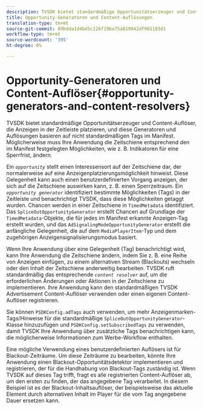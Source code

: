 ```yaml
---
description: TVSDK bietet standardmäßige Opportunitätserzeuger und Content-Auflöser, die Anzeigen in der Zeitleiste platzieren, und diese Generatoren und Auflösungen basieren auf nicht standardmäßigen Tags im Manifest. Möglicherweise muss Ihre Anwendung die Zeitschiene entsprechend den im Manifest festgelegten Möglichkeiten, wie z. B. Indikatoren für eine Sperrfrist, ändern.
title: Opportunity-Generatoren und Content-Auflösungen
translation-type: tm+mt
source-git-commit: 89bdda1d4bd5c126f19ba75a819942df901183d1
workflow-type: tm+mt
source-wordcount: '395'
ht-degree: 0%

---
```



# Opportunity-Generatoren und Content-Auflöser{#opportunity-generators-and-content-resolvers}

TVSDK bietet standardmäßige Opportunitätserzeuger und Content-Auflöser, die Anzeigen in der Zeitleiste platzieren, und diese Generatoren und Auflösungen basieren auf nicht standardmäßigen Tags im Manifest. Möglicherweise muss Ihre Anwendung die Zeitschiene entsprechend den im Manifest festgelegten Möglichkeiten, wie z. B. Indikatoren für eine Sperrfrist, ändern.

Ein *`opportunity`* stellt einen Interessensort auf der Zeitschiene dar, der normalerweise auf eine Anzeigenplatzierungsmöglichkeit hinweist. Diese Gelegenheit kann auch einen benutzerdefinierten Vorgang anzeigen, der sich auf die Zeitschiene auswirken kann, z. B. einen Sperrzeitraum. Ein *`opportunity generator`* identifiziert bestimmte Möglichkeiten (Tags) in der Zeitleiste und benachrichtigt TVSDK, dass diese Möglichkeiten getaggt wurden. Chancen werden in einer Zeitschiene in `TimedMetadata` identifiziert. Das `SpliceOutOpportunityGenerator` erstellt Chancen auf Grundlage der `TimedMetadata`-Objekte, die für jedes im Manifest erkannte Anzeigen-Tag erstellt wurden, und das `AdSignalingModeOpportunityGenerator` erstellt die anfängliche Gelegenheit, die auf dem `MediaPlayerItem`-Typ und dem zugehörigen Anzeigensignalisierungsmodus basiert.

Wenn Ihre Anwendung über eine Gelegenheit (Tag) benachrichtigt wird, kann Ihre Anwendung die Zeitschiene ändern, indem Sie z. B. eine Reihe von Anzeigen einfügen, zu einem alternativen Stream (Blackouts) wechseln oder den Inhalt der Zeitschiene anderweitig bearbeiten. TVSDK ruft standardmäßig das entsprechende *`content resolver`* auf, um die erforderlichen Änderungen oder Aktionen in der Zeitschiene zu implementieren. Ihre Anwendung kann den standardmäßigen TVSDK Advertisement Content-Auflöser verwenden oder einen eigenen Content-Auflöser registrieren.

Sie können `PSDKConfig.adTags` auch verwenden, um mehr Anzeigenmarken-Tags/Hinweise für die standardmäßige `SpliceOutOpportunityGenerator`-Klasse hinzuzufügen und `PSDKConfig.setSubscribedTags` zu verwenden, damit TVSDK Ihre Anwendung über zusätzliche Tags benachrichtigen kann, die möglicherweise Informationen zum Werbe-Workflow enthalten.

Eine mögliche Verwendung eines benutzerdefinierten Auflösers ist für Blackout-Zeiträume. Um diese Zeiträume zu bearbeiten, könnte Ihre Anwendung einen Blackout-Opportunitätsdetektor implementieren und registrieren, der für die Handhabung von Blackout-Tags zuständig ist. Wenn TVSDK auf dieses Tag trifft, fragt es alle registrierten Content-Auflöser ab, um den ersten zu finden, der das angegebene Tag verarbeitet. In diesem Beispiel ist es der Blackout-Inhaltsauflöser, der beispielsweise das aktuelle Element durch alternativen Inhalt im Player für die vom Tag angegebene Dauer ersetzen kann.

